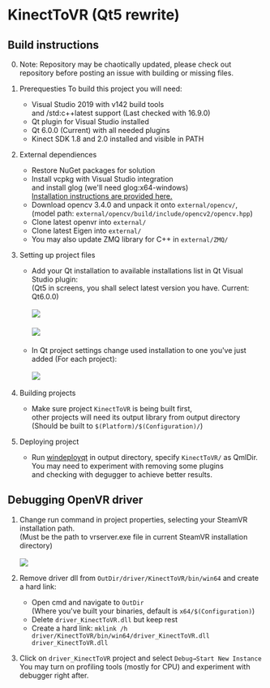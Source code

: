 # KinectToVR (Qt5 rewrite)

## Build instructions
0. Note: Repository may be chaotically updated, please check out<br>
repository before posting an issue with building or missing files.

1. Prerequesties
   To build this project you will need:<br>
   - Visual Studio 2019 with v142 build tools<br>and /std:c++latest support (Last checked with 16.9.0)
   - Qt plugin for Visual Studio installed
   - Qt 6.0.0 (Current) with all needed plugins
   - Kinect SDK 1.8 and 2.0 installed and visible in PATH

2. External dependiences
   - Restore NuGet packages for solution
   - Install vcpkg with Visual Studio integration<br>and install glog 
   (we'll need glog:x64-windows)<br>
   [Installation instructions are provided here.](https://github.com/google/glog#vcpkg)
   - Download opencv 3.4.0 and unpack it onto ```external/opencv/```,<br> 
   (model path: ```external/opencv/build/include/opencv2/opencv.hpp```)
   - Clone latest openvr into ```external/```
   - Clone latest Eigen into ```external/```
   - You may also update ZMQ library for C++ in ```external/ZMQ/```

3. Setting up project files
   - Add your Qt installation to available installations list in Qt Visual Studio plugin:<br>
   (Qt5 in screens, you shall select latest version you have. Current: Qt6.0.0)<br><br>
   ![](https://imgur.com/X1H8OSP.png)<br><br>
   ![](https://imgur.com/MghbPj8.png)<br><br>
   - In Qt project settings change used installation to one you've just added (For each project):<br><br>
   ![](https://imgur.com/0d7qpuP.png)

4. Building projects
   - Make sure project ```KinectToVR``` is being built first,<br> 
   other projects will need its output library from output directory<br> 
   (Should be built to ```$(Platform)/$(Configuration)/```)

5. Deploying project
   - Run [windeployqt](https://doc.qt.io/qt-5/windows-deployment.html) in output directory, specify ```KinectToVR/``` as QmlDir.<br> 
   You may need to experiment with removing some plugins<br> 
   and checking with degugger to achieve better results.<br> 

## Debugging OpenVR driver

1. Change run command in project properties, selecting your SteamVR installation path. <br>
(Must be the path to vrserver.exe file in current SteamVR installation directory) <br><br>
![](https://imgur.com/QAvogtW.png)

2. Remove driver dll from ```OutDir/driver/KinectToVR/bin/win64``` and create a hard link:
   - Open cmd and navigate to ```OutDir``` <br>
   (Where you've built your binaries, default is ```x64/$(Configuration)```)
   - Delete ```driver_KinectToVR.dll``` but keep rest
   - Create a hard link: ```mklink /h driver/KinectToVR/bin/win64/driver_KinectToVR.dll driver_KinectToVR.dll```

3. Click on ```driver_KinectToVR``` project and select ```Debug→Start New Instance```<br>
You may turn on profiling tools (mostly for CPU) and experiment with debugger right after.